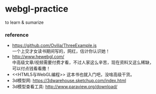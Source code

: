 # webgl-practice
to learn &amp; sumarize

### reference
* https://github.com/Ovilia/ThreeExample.js  
  一个上交才女读书期间写的，网红，估计你认识她！
* http://www.hewebgl.com/  
  中高级文章/视频需要付费才看，不过人家这么辛苦，现在资料又这么稀缺，可以付点钱看看撒！
* <<HTML5与WebGL编程>>
  这本书也就入门吧，没啥高级干货。
* 3d模型网: https://3dwarehouse.sketchup.com/index.html
* 3d模型查看工具: http://www.paraview.org/download/